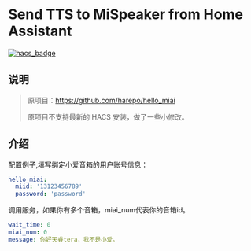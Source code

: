 # Send TTS to MiSpeaker from Home Assistant

[![hacs_badge](https://img.shields.io/badge/HACS-Default-orange.svg)](https://github.com/custom-components/hacs)

## 说明

> 原项目：<https://github.com/harepo/hello_miai>
> 
> 原项目不支持最新的 HACS 安装，做了一些小修改。
> 


## 介绍

配置例子,填写绑定小爱音箱的用户账号信息：

```yaml
hello_miai:
  miid: '13123456789'
  password: 'password'
```

调用服务，如果你有多个音箱，miai_num代表你的音箱id。

```yaml
wait_time: 0
miai_num: 0
message: 你好天睿tera，我不是小爱。
```
